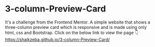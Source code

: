 # 3-column-Preview-Card
It's a challenge from the Frontend Mentor. A simple website that shows a three-column preview card which is responsive and is made using only html, css and Bootstrap.
Click on the below link to view the page 👇 <br>
https://shaikzeba.github.io/3-column-Preview-Card/
